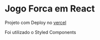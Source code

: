 <h1>Jogo Forca em React</h1>

<p>Projeto com Deploy no <a href="#">vercel</a></p>


<p>Foi utilizado o Styled Components</p>
